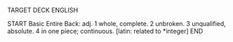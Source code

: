TARGET DECK
ENGLISH

START
Basic
Entire
Back: adj. 1 whole, complete. 2 unbroken. 3 unqualified, absolute. 4 in one piece; continuous. [latin: related to *integer]
END
